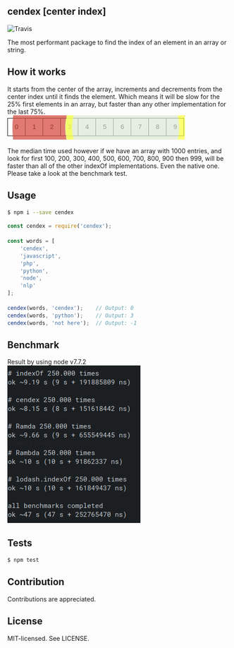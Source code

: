 cendex [center index]
--
![Travis](https://travis-ci.org/bjarneo/cendex.svg?branch=master)

The most performant package to find the index of an element in an array or string.

How it works
--
It starts from the center of the array, increments and decrements from the center index until it finds the element. Which means it will be slow for the 25% first elements in an array, but faster than any other implementation for the last 75%.  
![How cendex work](https://github.com/bjarneo/cendex/blob/master/chart.png?raw=true)

The median time used however if we have an array with 1000 entries, and look for first 100, 200, 300, 400, 500, 600, 700, 800, 900 then 999, will be faster than all of the other indexOf implementations. Even the native one. Please take a look at the benchmark test.

Usage
--

```bash
$ npm i --save cendex
```

```js
const cendex = require('cendex');

const words = [
    'cendex',
    'javascript',
    'php',
    'python',
    'node',
    'nlp'
];

cendex(words, 'cendex');    // Output: 0
cendex(words, 'python');    // Output: 3
cendex(words, 'not here');  // Output: -1
```

Benchmark
--
Result by using node v7.7.2  
![How cendex work](https://github.com/bjarneo/cendex/blob/master/benchmark.png?raw=true)

Tests
--
```bash
$ npm test
```

Contribution
--
Contributions are appreciated.

License
--
MIT-licensed. See LICENSE.
